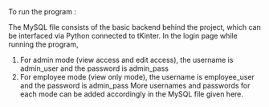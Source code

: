To run the program :

The MySQL file consists of the basic backend behind the project, which can be interfaced via Python connected to tKinter.
In the login page while running the program, 
1. For admin mode (view access and edit access), the username is admin_user and the password is admin_pass
2. For employee mode (view only mode), the username is employee_user and the password is admin_pass
More usernames and passwords for each mode can be added accordingly in the MySQL file given here.
